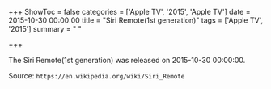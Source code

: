 +++
ShowToc = false
categories = ['Apple TV', '2015', 'Apple TV']
date = 2015-10-30 00:00:00
title = "Siri Remote(1st generation)"
tags = ['Apple TV', '2015']
summary = " "

+++

The Siri Remote(1st generation) was released on 2015-10-30 00:00:00.

Source: `https://en.wikipedia.org/wiki/Siri_Remote`


